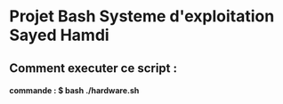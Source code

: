 # Projet Bash Systeme d'exploitation Sayed Hamdi
## Comment executer ce script : 
#### commande : $ bash ./hardware.sh
